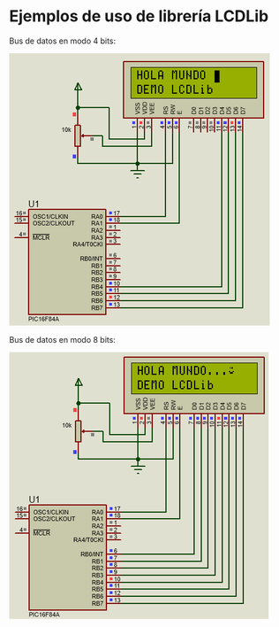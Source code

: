 Ejemplos de uso de librería LCDLib
===================================
Bus de datos en modo 4 bits:

![LCD 16x2 4 bits](https://github.com/AguHDz/PicPas-Library/blob/master/LCD/ejemplo/PIC16F84_LCD16x2_4bits_Capture.png)

Bus de datos en modo 8 bits:

![LCD 16x2 8 bits](https://github.com/AguHDz/PicPas-Library/blob/master/LCD/ejemplo/PIC16F84_LCD16x2_8bits_Capture.png)
